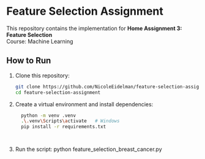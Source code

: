 # Feature Selection Assignment

This repository contains the implementation for **Home Assignment 3: Feature Selection**  
Course: Machine Learning  

## How to Run
1. Clone this repository:
   ```bash
   git clone https://github.com/NicoleEidelman/feature-selection-assignment.git
   cd feature-selection-assignment
2. Create a virtual environment and install dependencies:
   ```bash
     python -m venv .venv
     .\.venv\Scripts\activate   # Windows
     pip install -r requirements.txt




4. Run the script:
   python feature_selection_breast_cancer.py
